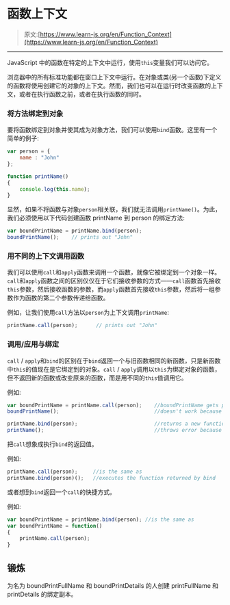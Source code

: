 # 函数上下文

> 原文:[https://www.learn-js.org/en/Function_Context](https://www.learn-js.org/en/Function_Context)

* * *

JavaScript 中的函数在特定的上下文中运行，使用`this`变量我们可以访问它。

浏览器中的所有标准功能都在窗口上下文中运行。在对象或类(另一个函数)下定义的函数将使用创建它的对象的上下文。然而，我们也可以在运行时改变函数的上下文，或者在执行函数之前，或者在执行函数的同时。

### 将方法绑定到对象

要将函数绑定到对象并使其成为对象方法，我们可以使用`bind`函数。这里有一个简单的例子:

```js
var person = {
    name : "John"
};

function printName()
{
    console.log(this.name);
} 
```

显然，如果不将函数与对象`person`相关联，我们就无法调用`printName()`。为此，我们必须使用以下代码创建函数 printName 到 person 的绑定方法:

```js
var boundPrintName = printName.bind(person);
boundPrintName();    // prints out "John" 
```

### 用不同的上下文调用函数

我们可以使用`call`和`apply`函数来调用一个函数，就像它被绑定到一个对象一样。`call`和`apply`函数之间的区别仅仅在于它们接收参数的方式——`call`函数首先接收`this`参数，然后接收函数的参数，而`apply`函数首先接收`this`参数，然后将一组参数作为函数的第二个参数传递给函数。

例如，让我们使用`call`方法以`person`为上下文调用`printName`:

```js
printName.call(person);      // prints out "John" 
```

### 调用/应用与绑定

`call` / `apply`和`bind`的区别在于`bind`返回一个与旧函数相同的新函数，只是新函数中`this`的值现在是它绑定到的对象。`call` / `apply`调用以`this`为绑定对象的函数，但不返回新的函数或改变原来的函数，而是用不同的`this`值调用它。

例如:

```js
var boundPrintName = printName.call(person);    //boundPrintName gets printName's return value (null)
boundPrintName();                               //doesn't work because it's not a function, it's null

printName.bind(person);                         //returns a new function, but nothing is using it so it's useless
printName();                                    //throws error because this.name is not defined 
```

把`call`想象成执行`bind`的返回值。

例如:

```js
printName.call(person);     //is the same as
printName.bind(person)();   //executes the function returned by bind 
```

或者想到`bind`返回一个`call`的快捷方式。

例如:

```js
var boundPrintName = printName.bind(person); //is the same as
var boundPrintName = function()
{
    printName.call(person);
} 
```

## 锻炼

为名为 boundPrintFullName 和 boundPrintDetails 的人创建 printFullName 和 printDetails 的绑定副本。